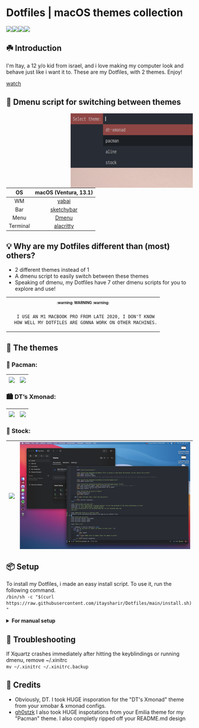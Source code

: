 # Dotfiles | macOS themes collection

<div style="display: flex; flex-direction:row;">
<img src="https://img.shields.io/badge/Firefox_Browser-FF7139?style=for-the-badge&logo=Firefox-Browser&logoColor=white" />
<img src="https://img.shields.io/badge/NeoVim-%2357A143.svg?&style=for-the-badge&logo=neovim&logoColor=white" />
<img src="https://img.shields.io/badge/Emacs-%237F5AB6.svg?&style=for-the-badge&logo=gnu-emacs&logoColor=white" />
<img src="https://img.shields.io/badge/Shell_Script-121011?style=for-the-badge&logo=gnu-bash&logoColor=white" />
</div>

## ☘️ Introduction
I'm Itay, a 12 y/o kid from israel, and i love making my computer look and behave just like i want it to. These are my Dotfiles, with 2 themes. Enjoy! <br>

[watch](https://user-images.githubusercontent.com/87126382/208316922-5e40e95a-5ce8-4d09-afd7-1add83b876a8.mp4)

## 🚀 Dmenu script for switching between themes
<img src="assets/themes_dmenu.png" align="right" height="200px" width="330">

|OS|macOS (Ventura, 13.1)|
|:---:|:---:|
|WM|[yabai](https://github.com/koekeishiya/yabai)|
|Bar|[sketchybar](https://github.com/FelixKratz/SketchyBar)|
|Menu|[Dmenu](https://tools.suckless.org/dmenu/)|
|Terminal|[alacritty](https://github.com/alacritty/alacritty)|

## 💡 Why are my Dotfiles different than (most) others?
- 2 different themes instead of 1
- A dmenu script to easily switch between these themes
- Speaking of dmenu, my Dotfiles have 7 other dmenu scripts for you to explore and use!

<table align="center">
   <tr>
      <th align="center">
         <sup><sub>:warning: WARNING :warning:</sub></sup>
      </th>
   </tr>
   <tr>
      <td align="center">
      
      I USE AN M1 MACBOOK PRO FROM LATE 2020, I DON'T KNOW
      HOW WELL MY DOTFILES ARE GONNA WORK ON OTHER MACHINES.
     
   </tr>
   </table>
   
## 🎯 The themes
### 🎑 Pacman:
|<img src="assets/pacman_rice.png" align="center" width="600px">|<img src="assets/pacman_rice_used.png" align="center" width="600px">|
|---|---|

### 🏙️ DT’s Xmonad:
|<img src="assets/dt-xmonad_rice.png" align="center" width="600px">|<img src="assets/dt-xmonad_rice_used.png" align="center" width="600px">|
|---|---|
### 🌌 Stock:
|<img src="assets/stock_rice.png" align="center" width="600px">|<img src="assets/stock_rice_used.png" align="center" width="600px">|
|---|---|

## 📦 Setup
To install my Dotfiles, i made an easy install script. To use it, run the following command. <br>
```/bin/sh -c "$(curl https://raw.githubusercontent.com/itaysharir/Dotfiles/main/install.sh)"```

<details id="manual">
<summary><b>For manual setup</b></summary>

## Manual Setup - Themes
### Install dependencies
- If you don't have brew installed, obviously install it
```
if ! command -v brew &> /dev/null
then
   /bin/bash -c "$(curl -fsSL https://raw.githubusercontent.com/Homebrew/install/HEAD/install.sh)"
else
   echo "brew is already installed, you're set."
fi
```
- Install the rest of the dependencies
```
# programs
brew tap FelixKratz/formulae
brew install sketchybar
brew install koekeishiya/formulae/yabai
brew install koekeishiya/formulae/skhd
brew install alacritty
brew install jq
sh -c "$(curl -fsSL https://raw.githubusercontent.com/ohmyzsh/ohmyzsh/master/tools/install.sh)"
brew install cava
brew install starship

# fonts
brew tap homebrew/cask-fonts
brew install font-ubuntu
brew install font-fontawesome
brew install font-hack-nerd-font
brew install font-fira-code-nerd-font
brew install --cask font-monocraft

# fonts that aren't avalible in brew
git clone https://github.com/itaysharir/Dotfiles ~/Dotfiles && cd Dotfiles
cd misc/fonts
cp Pacman-Dots.ttf ~/Library/Fonts/Pacman-Dots.ttf
```

### Move files (By default for pacman setup)
```
# theme spacific
cd ~/Dotfiles
cp -r config/rices/Pacman/sketchybar ~/.config/sketchybar
cp -r config/rices/Pacman/yabai ~/.config/yabai
cp -r config/rices/Pacman/skhd ~/.config/skhd
cp -r config/rices/Pacman/alacritty ~/.config/alacritty
cp -r config/rices/Pacman/nvim ~/.config/nvim
cp -r config/rices/Pacman/cava ~/.config/cava

# not theme spacific
cp -r config/dmenu-scripts ~/.config/dmenu-scripts
cp config/zsh/.zshrc ~/.zshrc
cp -r config/zsh/.zsh ~/.zsh
cp config/starship/starship.toml ~/.config/starship.toml
```

### Start services
```
brew sevices start yabai
brew sevices start skhd
brew sevices start sketchybar
```
## Manual Setup - Dmenu
### Install dependencies
- Install macports (the following command is for macos ventura, install manually for other versions)
```
if ! command -v port &> /dev/null
then
   brew install wget
   wget https://github.com/macports/macports-base/releases/download/v2.8.0/MacPorts-2.8.0-13-Ventura.pkg
   open MacPorts-2.8.0-13-Ventura.pkg
   echo "_________"
   echo ""
   echo "Follow the instructions on-screen to install macports"
else
   echo "macports is already installed, you're set."
fi
```
- Install dependencies for dmenu (on mac) with macports (This procces is going to take some time, **DO NOT** cancel the installation in the middle)
```
sudo port install dmenu
sudo port uninstall dmenu
# installing and then uninstalling right away might seem pointless, but this way all dependencies are installed.
```

- Install dependencies for the wallpaper script
```
sudo port install sxiv # image viewer
# pywal fork
sudo pip3 uninstall pywal; sudo rm $(which wal) # if pywal is installed, remove it
git clone https://github.com/robwaz/pywal && cd pywal
sudo pip3 install -e ./ # build
```
### Install my build of dmenu
- If you didn't follow the instructions in "Setup - Themes", run the following:
```
brew install koekeishiya/formulae/skhd
git clone https://github.com/itaysharir/Dotfiles ~/Dotfiles
cd Dotfiles
cp -r config/rices/Pacman/skhd ~/.config/skhd
```
- Now cd into dmenu/dmenu-4.9 and compile
```
cd dmenu/dmenu-4.9
sudo make install
brew services restart skhd
```
- Reboot
- Now dmenu and the scripts are installed. If you've followed all above instructions, you should be able to hit ```cmd + shift + return``` to open the dmenu script that launches apps. See my skhd config for additional keyblindings. 

</details>

## 🚧 Troubleshooting
If Xquartz crashes immediately after hitting the keyblindings or running dmenu, remove ~/.xinitrc <br>
```mv ~/.xinitrc ~/.xinitrc.backup```

## 🎉 Credits
- Obviously, DT. I took HUGE insporation for the "DT's Xmonad" theme from your xmobar & xmonad configs.
- [gh0stzk](https://github.com/gh0stzk/dotfiles) I also took HUGE inspotations from your Emilia theme for my "Pacman" theme. I also completly ripped off your README.md design
